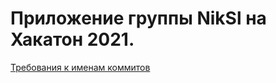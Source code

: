 # Приложение группы NikSl на Хакатон 2021.
[Требования к именам коммитов](https://docs.rs.school/#/git-convention)